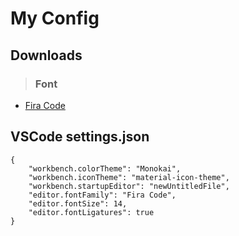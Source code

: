 # My Config

## Downloads
> ### Font
- [Fira Code](https://drive.google.com/file/d/1dKiy2bBSyRqQnpjZtTXBggNc5fEidYjT/view?usp=sharing)

## VSCode settings.json
```
{
    "workbench.colorTheme": "Monokai",
    "workbench.iconTheme": "material-icon-theme",
    "workbench.startupEditor": "newUntitledFile",
    "editor.fontFamily": "Fira Code",
    "editor.fontSize": 14,
    "editor.fontLigatures": true
}
```
